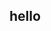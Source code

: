 <!-- IP_ADDRESS=10.0.80.44

DATABASE_URL=mongodb+srv://notification:8afiuT3KOJC8XDNC@cluster0.hlsud.mongodb.net/Swell?retryWrites=true&w=majority&appName=Cluster0

NODE_ENV=development

PORT=3000

BCRYPT_SALT_ROUNDS=12

STRIPE_SECRET_KEY=

GOOGLE_MAPS=

JWT_SECRET=sdfs545454523

JWT_EXPIRE_IN=30d

JWT_REFRESH_SECRET=sdfs545454523sd
JWT_REFRESH_EXPIRES_IN=365d

ADMIN_EMAIL=abdulsatter.ism@gmail.com

ADMIN_PASSWORD=11111111

EMAIL_FROM=abdulsatter.ism@gmail.com
EMAIL_USER=abdulsatter.ism@gmail.com
EMAIL_PORT=587
EMAIL_HOST=smtp.gmail.com
EMAIL_PASS=sxnm nkey ynfl ilgl -->

## hello
